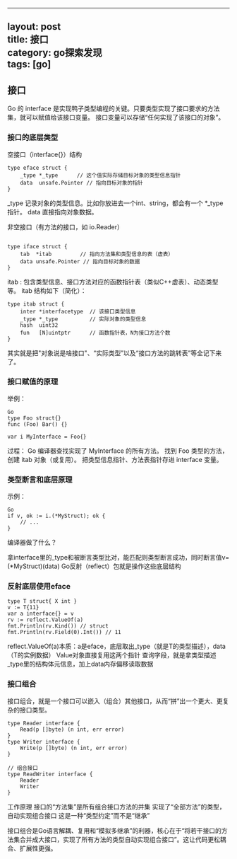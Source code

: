 
---
layout: post  
title: 接口  
category: go探索发现  
tags: [go]  
---  


## 接口
Go 的 interface 是实现鸭子类型编程的关键。只要类型实现了接口要求的方法集，就可以赋值给该接口变量。
接口变量可以存储“任何实现了该接口的对象”。

### 接口的底层类型
空接口（interface{}）结构
```
type eface struct {
    _type *_type      // 这个值实际存储目标对象的类型信息指针
    data  unsafe.Pointer // 指向目标对象的指针
}
```
_type 记录对象的类型信息。比如你放进去一个int、string，都会有一个 *_type 指针。
data 直接指向对象数据。

非空接口（有方法的接口，如 io.Reader）
```

type iface struct {
    tab  *itab         // 指向方法集和类型信息的表（虚表）
    data unsafe.Pointer // 指向目标对象的数据
}

```

itab : 包含类型信息、接口方法对应的函数指针表（类似C++虚表）、动态类型等。
itab 结构如下（简化）：

```
type itab struct {
    inter *interfacetype  // 该接口类型信息
    _type *_type          // 实际对象的类型信息
    hash  uint32
    fun   [N]uintptr      // 函数指针表，N为接口方法个数
}
```
其实就是把"对象说是啥接口"、“实际类型”以及“接口方法的跳转表”等全记下来了。


### 接口赋值的原理
举例：
```
Go
type Foo struct{}
func (Foo) Bar() {}

var i MyInterface = Foo{}
```

过程：
Go 编译器查找实现了 MyInterface 的所有方法。
找到 Foo 类型的方法，创建 itab 对象（或复用）。
把类型信息指针、方法表指针存进 interface 变量。


### 类型断言和底层原理
示例：
```
Go
if v, ok := i.(*MyStruct); ok {
    // ...
}
```
编译器做了什么？

拿interface里的_type和被断言类型比对，能匹配则类型断言成功，同时断言值v=(*MyStruct)(data)
Go反射（reflect）包就是操作这些底层结构

### 反射底层使用eface
```
type T struct{ X int }
v := T{11}
var a interface{} = v
rv := reflect.ValueOf(a)
fmt.Println(rv.Kind()) // struct
fmt.Println(rv.Field(0).Int()) // 11
```
reflect.ValueOf(a)本质：a是eface，底层取出_type（就是T的类型描述），data（T的实例数据）
Value对象直接复用这两个指针
查询字段，就是拿类型描述_type里的结构体元信息，加上data内存偏移读取数据

### 接口组合
接口组合，就是一个接口可以嵌入（组合）其他接口，从而“拼”出一个更大、更复杂的接口类型。
```
type Reader interface {
    Read(p []byte) (n int, err error)
}
type Writer interface {
    Write(p []byte) (n int, err error)
}

// 组合接口
type ReadWriter interface {
    Reader
    Writer
}
```

工作原理
接口的“方法集”是所有组合接口方法的并集
实现了“全部方法”的类型，自动实现组合接口
这是一种“类型约定”而不是“继承”

接口组合是Go语言解耦、复用和“模拟多继承”的利器，核心在于“将若干接口的方法集合并成大接口，实现了所有方法的类型自动实现组合接口”。这让代码更松耦合、扩展性更强。
